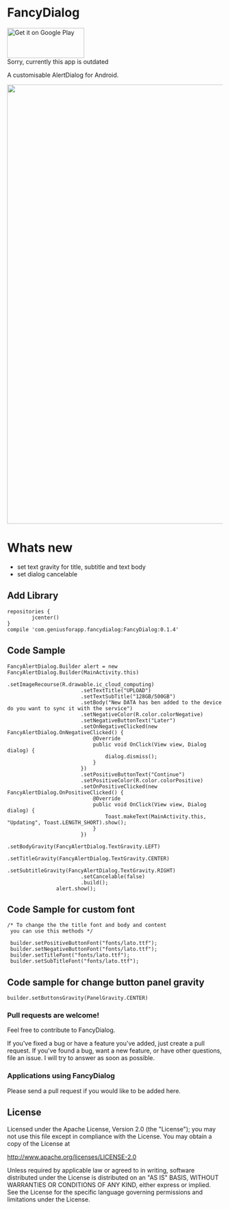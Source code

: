 # FancyDialog

<a href='https://play.google.com/store/apps/details?id=com.geniusforapp.fancysample'><img alt='Get it on Google Play' src='https://play.google.com/intl/en_us/badges/images/generic/en_badge_web_generic.png' height="70" width="180"/></a> <br />
 Sorry, currently this app is outdated 

A customisable AlertDialog for Android.

<img src="https://raw.githubusercontent.com/ahmadnajar10/fancyDialog/master/device-2017-03-08-171007.png" width="1024" hight="500"/>


# Whats new
* set text gravity for title, subtitle and text body
* set dialog cancelable


## Add Library
```
repositories {
        jcenter()
}    
compile 'com.geniusforapp.fancydialog:FancyDialog:0.1.4'
```
## Code Sample
```
FancyAlertDialog.Builder alert = new FancyAlertDialog.Builder(MainActivity.this)
                        .setImageRecourse(R.drawable.ic_cloud_computing)
                        .setTextTitle("UPLOAD")
                        .setTextSubTitle("128GB/500GB")
                        .setBody("New DATA has ben added to the device do you want to sync it with the service")
                        .setNegativeColor(R.color.colorNegative)
                        .setNegativeButtonText("Later")
                        .setOnNegativeClicked(new FancyAlertDialog.OnNegativeClicked() {
                            @Override
                            public void OnClick(View view, Dialog dialog) {
                                dialog.dismiss();
                            }
                        })
                        .setPositiveButtonText("Continue")
                        .setPositiveColor(R.color.colorPositive)
                        .setOnPositiveClicked(new FancyAlertDialog.OnPositiveClicked() {
                            @Override
                            public void OnClick(View view, Dialog dialog) {
                                Toast.makeText(MainActivity.this, "Updating", Toast.LENGTH_SHORT).show();
                            }
                        })
                        .setBodyGravity(FancyAlertDialog.TextGravity.LEFT)
                        .setTitleGravity(FancyAlertDialog.TextGravity.CENTER)
                        .setSubtitleGravity(FancyAlertDialog.TextGravity.RIGHT)
                        .setCancelable(false)
                        .build();
                alert.show();           
```

## Code Sample for custom font
```
/* To change the the title font and body and content 
 you can use this methods */
 
 builder.setPositiveButtonFont("fonts/lato.ttf");
 builder.setNegativeButtonFont("fonts/lato.ttf");
 builder.setTitleFont("fonts/lato.ttf");
 builder.setSubTitleFont("fonts/lato.ttf");
```

## Code sample for change button panel gravity
```
builder.setButtonsGravity(PanelGravity.CENTER)
```

### Pull requests are welcome!

Feel free to contribute to FancyDialog.

If you've fixed a bug or have a feature you've added, just create a pull request. If you've found a bug, want a new feature, or have other questions, file an issue. I will try to answer as soon as possible.

### Applications using FancyDialog

Please send a pull request if you would like to be added here.

## License

Licensed under the Apache License, Version 2.0 (the "License");
you may not use this file except in compliance with the License.
You may obtain a copy of the License at

http://www.apache.org/licenses/LICENSE-2.0

Unless required by applicable law or agreed to in writing, software
distributed under the License is distributed on an "AS IS" BASIS,
WITHOUT WARRANTIES OR CONDITIONS OF ANY KIND, either express or implied.
See the License for the specific language governing permissions and
limitations under the License.
